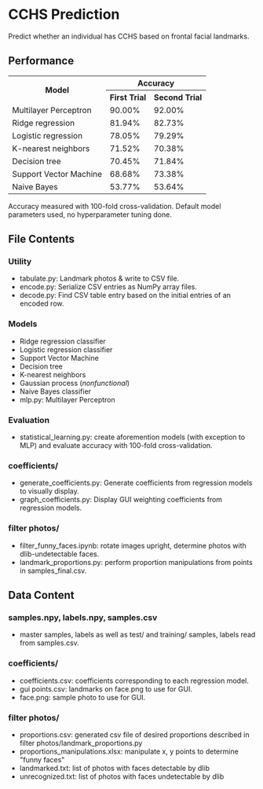 # CCHS Prediction
Predict whether an individual has CCHS based on frontal facial landmarks.

## Performance
<table>
    <tr>
        <th rowspan = 2>Model</th>
        <th colspan=2>Accuracy</th>
    </tr>
    <tr>
        <th>First Trial</th>
        <th>Second Trial</th>
    </tr>
    <tr>
        <td>Multilayer Perceptron</td>
        <td>90.00%</td>
        <td>92.00%</td>
    </tr>
    <tr>
        <td>Ridge regression</td>
        <td>81.94%</td>
        <td>82.73%</td>
    </tr>
    <tr>
        <td>Logistic regression</td>
        <td>78.05%</td>
        <td>79.29%</td>
    </tr>
    <tr>
        <td>K-nearest neighbors</td>
        <td>71.52%</td>
        <td>70.38%</td>
    </tr>
    <tr>
        <td>Decision tree</td>
        <td>70.45%</td>
        <td>71.84%</td>
    </tr>
    <tr>
        <td>Support Vector Machine</td>
        <td>68.68%</td>
        <td>73.38%</td>
    </tr>
    <tr>
        <td>Naive Bayes</td>
        <td>53.77%</td>
        <td>53.64%</td>
    </tr>
</table>
Accuracy measured with 100-fold cross-validation.
Default model parameters used, no hyperparameter tuning done.

## File Contents
### Utility
* tabulate.py: Landmark photos & write to CSV file.
* encode.py: Serialize CSV entries as NumPy array files.
* decode.py: Find CSV table entry based on the initial entries of an encoded row.
### Models
* Ridge regression classifier
* Logistic regression classifier
* Support Vector Machine
* Decision tree
* K-nearest neighbors
* Gaussian process (_nonfunctional_)
* Naive Bayes classifier
* mlp.py: Multilayer Perceptron
### Evaluation
* statistical\_learning.py: create aforemention models (with exception to MLP) and evaluate accuracy with 100-fold cross-validation.

### coefficients/
* generate_coefficients.py: Generate coefficients from regression models to visually display.
* graph_coefficients.py: Display GUI weighting coefficients from regression models.
### filter photos/
* filter_funny_faces.ipynb: rotate images upright, determine photos with dlib-undetectable faces.
* landmark_proportions.py: perform proportion manipulations from points in samples_final.csv.

## Data Content
### samples.npy, labels.npy, samples.csv
* master samples, labels as well as test/ and training/ samples, labels read from samples.csv.
### coefficients/
* coefficients.csv: coefficients corresponding to each regression model.
* gui points.csv: landmarks on face.png to use for GUI.
* face.png: sample photo to use for GUI.
### filter photos/
* proportions.csv: generated csv file of desired proportions described in filter photos/landmark_proportions.py
* proportions_manipulations.xlsx: manipulate x, y points to determine "funny faces"
* landmarked.txt: list of photos with faces detectable by dlib
* unrecognized.txt: list of photos with faces undetectable by dlib
